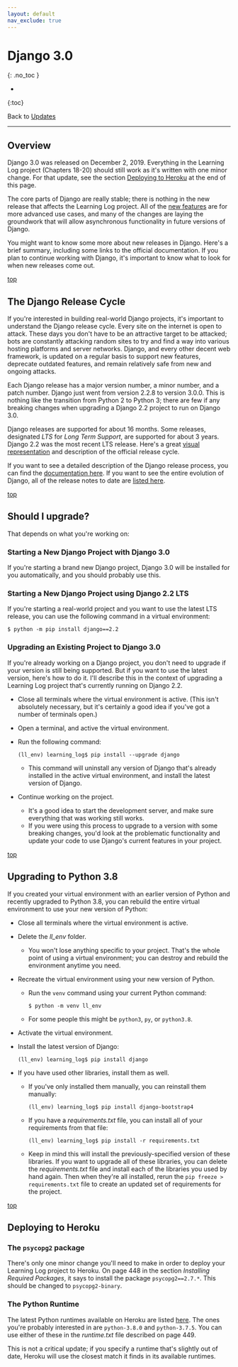 ```yaml
---
layout: default
nav_exclude: true
---
```


# Django 3.0
{: .no_toc }

* 
{:toc}

Back to [Updates](../updates/)

---

## Overview

Django 3.0 was released on December 2, 2019. Everything in the Learning Log project (Chapters 18-20) should still work as it's written with one minor change. For that update, see the section [Deploying to Heroku](#deploying-to-heroku) at the end of this page.

The core parts of Django are really stable; there is nothing in the new release that affects the Learning Log project. All of the [new features](https://docs.djangoproject.com/en/3.0/releases/3.0/) are for more advanced use cases, and many of the changes are laying the groundwork that will allow asynchronous functionality in future versions of Django.

You might want to know some more about new releases in Django. Here's a brief summary, including some links to the official documentation. If you plan to continue working with Django, it's important to know what to look for when new releases come out.

[top](#top)

## The Django Release Cycle

If you're interested in building real-world Django projects, it's important to understand the Django release cycle. Every site on the internet is open to attack. These days you don't have to be an attractive target to be attacked; bots are constantly attacking random sites to try and find a way into various hosting platforms and server networks. Django, and every other decent web framework, is updated on a regular basis to support new features, deprecate outdated features, and remain relatively safe from new and ongoing attacks.

Each Django release has a major version number, a minor number, and a patch number. Django just went from version 2.2.8 to version 3.0.0. This is nothing like the transition from Python 2 to Python 3; there are few if any breaking changes when upgrading a Django 2.2 project to run on Django 3.0.

Django releases are supported for about 16 months. Some releases, designated *LTS* for *Long Term Support*, are supported for about 3 years. Django 2.2 was the most recent LTS release. Here's a great [visual representation](https://www.djangoproject.com/download/#supported-versions) and description of the official release cycle.

If you want to see a detailed description of the Django release process, you can find the [documentation here](https://docs.djangoproject.com/en/3.0/internals/release-process/). If you want to see the entire evolution of Django, all of the release notes to date are [listed here](https://docs.djangoproject.com/en/3.0/releases/).

[top](#top)

## Should I upgrade?

That depends on what you're working on:

### Starting a New Django Project with Django 3.0

If you're starting a brand new Django project, Django 3.0 will be installed for you automatically, and you should probably use this.

### Starting a New Django Project using Django 2.2 LTS

If you're starting a real-world project and you want to use the latest LTS release, you can use the following command in a virtual environment:

    $ python -m pip install django==2.2

### Upgrading an Existing Project to Django 3.0

If you're already working on a Django project, you don't need to upgrade if your version is still being supported. But if you want to use the latest version, here's how to do it. I'll describe this in the context of upgrading a Learning Log project that's currently running on Django 2.2.

- Close all terminals where the virtual environment is active. (This isn't absolutely necessary, but it's certainly a good idea if you've got a number of terminals open.)
- Open a terminal, and active the virtual environment.
- Run the following command:

    `(ll_env) learning_log$ pip install --upgrade django`

  - This command will uninstall any version of Django that's already installed in the active virtual environment, and install the latest version of Django.
- Continue working on the project.
  - It's a good idea to start the development server, and make sure everything that was working still works.
  - If you were using this process to upgrade to a version with some breaking changes, you'd look at the problematic functionality and update your code to use Django's current features in your project.

[top](#top)

## Upgrading to Python 3.8

If you created your virtual environment with an earlier version of Python and recently upgraded to Python 3.8, you can rebuild the entire virtual environment to use your new version of Python:

- Close all terminals where the virtual environment is active.
- Delete the *ll_env* folder.
  - You won't lose anything specific to your project. That's the whole point of using a virtual environment; you can destroy and rebuild the environment anytime you need.
- Recreate the virtual environment using your new version of Python.
  - Run the `venv` command using your current Python command:

      `$ python -m venv ll_env`

  - For some people this might be `python3`, `py`, or `python3.8`.
- Activate the virtual environment.
- Install the latest version of Django:

    `(ll_env) learning_log$ pip install django`

- If you have used other libraries, install them as well.
  - If you've only installed them manually, you can reinstall them manually:

    `(ll_env) learning_log$ pip install django-bootstrap4`
  
  - If you have a *requirements.txt* file, you can install all of your requirements from that file:

    `(ll_env) learning_log$ pip install -r requirements.txt`
  
  - Keep in mind this will install the previously-specified version of these libraries. If you want to upgrade all of these libraries, you can delete the *requirements.txt* file and install each of the libraries you used by hand again. Then when they're all installed, rerun the `pip freeze > requirements.txt` file to create an updated set of requirements for the project.

[top](#top)

## Deploying to Heroku

### The `psycopg2` package

There's only one minor change you'll need to make in order to deploy your Learning Log project to Heroku. On page 448 in the section *Installing Required Packages*, it says to install the package `psycopg2==2.7.*`. This should be changed to `psycopg2-binary`.

### The Python Runtime

The latest Python runtimes available on Heroku are listed [here](https://devcenter.heroku.com/articles/python-support#specifying-a-python-version). The ones you're probably interested in are `python-3.8.0` and `python-3.7.5`. You can use either of these in the *runtime.txt* file described on page 449.

This is not a critical update; if you specify a runtime that's slightly out of date, Heroku will use the closest match it finds in its available runtimes.
